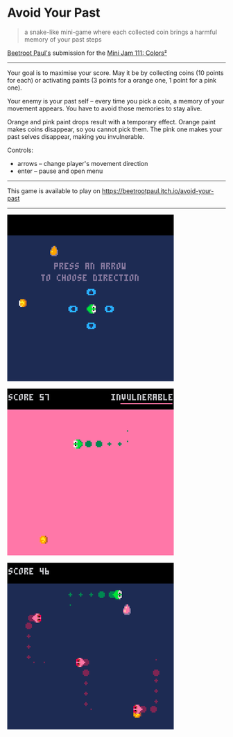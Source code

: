 # Avoid Your Past

> a snake-like mini-game where each collected coin brings a harmful memory of your past steps

[Beetroot Paul\'s](https://beetrootpaul.com) submission for the [Mini Jam 111: Colors²](https://itch.io/jam/mini-jam-111-colors)

---

Your goal is to maximise your score. May it be by collecting coins (10 points for each) or activating paints (3 points for a orange one, 1 point for a pink one).

Your enemy is your past self – every time you pick a coin, a memory of your movement appears. You have to avoid those memories to stay alive.

Orange and pink paint drops result with a temporary effect. Orange paint makes coins disappear, so you cannot pick them. The pink one makes your past selves disappear, making you invulnerable.

Controls:
- arrows – change player's movement direction
- enter – pause and open menu

---

This game is available to play on https://beetrootpaul.itch.io/avoid-your-past

---

![](./dist/screenshots/screenshot-arrows.png)

![](./dist/screenshots/screenshot-invulnerable.png)

![](./dist/screenshots/screenshot-normal.png)
